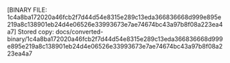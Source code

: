 [BINARY FILE: 1c4a8ba172020a46fcb2f7d44d54e8315e289c13eda366836668d999e895e219a8c138901eb24d4e06526e33993673e7ae74674bc43a97b8f08a223ea4a7]
Stored copy: docs/converted-binary/1c4a8ba172020a46fcb2f7d44d54e8315e289c13eda366836668d999e895e219a8c138901eb24d4e06526e33993673e7ae74674bc43a97b8f08a223ea4a7
